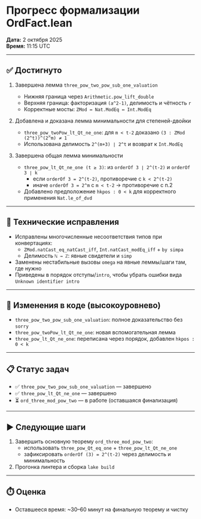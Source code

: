 # Прогресс формализации OrdFact.lean

**Дата:** 2 октября 2025  
**Время:** 11:15 UTC

---

## ✅ Достигнуто

1. Завершена лемма `three_pow_two_pow_sub_one_valuation`
   - Нижняя граница через `Arithmetic.pow_lift_double`
   - Верхняя граница: факторизация `(a^2-1)`, делимость и чётность `r`
   - Корректные мосты: `ZMod ↔ Nat.ModEq ↔ Int.ModEq`

2. Добавлена и доказана лемма минимальности для степеней-двойки
   - `three_pow_twoPow_lt_Qt_ne_one`: для `m < t-2` доказано `(3 : ZMod (2^t))^(2^m) ≠ 1`
   - Использована делимость `2^(m+3) ∣ 2^t` и возврат к `Int.ModEq`

3. Завершена общая лемма минимальности
   - `three_pow_lt_Qt_ne_one (t ≥ 3)`: из `orderOf 3 ∣ 2^(t-2)` и `orderOf 3 ∣ k`
     - если `orderOf 3 = 2^(t-2)`, противоречие с `k < 2^(t-2)`
     - иначе `orderOf 3 = 2^m` с `m < t-2` → противоречие с п.2
   - Добавлено предположение `hkpos : 0 < k` для корректного применения `Nat.le_of_dvd`

---

## 🔧 Технические исправления

- Исправлены многочисленные несоответствия типов при конвертациях:
  - `ZMod.natCast_eq_natCast_iff`, `Int.natCast_modEq_iff` + `by simpa`
  - Делимость `ℕ → ℤ`: явные свидетели и `simp`
- Заменены нестабильные вызовы `omega` на явные леммы/шаги там, где нужно
- Приведены в порядок отступы/`intro`, чтобы убрать ошибки вида `Unknown identifier intro`

---

## 📌 Изменения в коде (высокоуровнево)

- `three_pow_two_pow_sub_one_valuation`: полное доказательство без `sorry`
- `three_pow_twoPow_lt_Qt_ne_one`: новая вспомогательная лемма
- `three_pow_lt_Qt_ne_one`: переписана через порядок, добавлен `hkpos : 0 < k`

---

## 📋 Статус задач

- ✅ `three_pow_two_pow_sub_one_valuation` — завершено
- ✅ `three_pow_lt_Qt_ne_one` — завершено
- ⏳ `ord_three_mod_pow_two` — в работе (оставшаяся финализация)

---

## ▶️ Следующие шаги

1. Завершить основную теорему `ord_three_mod_pow_two`:
   - использовать `three_pow_Qt_eq_one` + `three_pow_lt_Qt_ne_one`
   - зафиксировать `orderOf (3) = 2^(t-2)` через делимость и минимальность
2. Прогонка линтера и сборка `lake build`

---

## ⏱️ Оценка

- Оставшееся время: ~30–60 минут на финальную теорему и чистку


